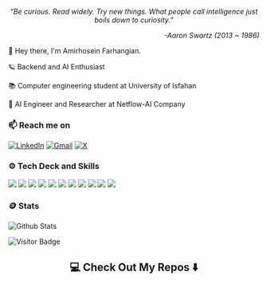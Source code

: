 
<!-- Amirhosein Farhangian -->
<p align="center"><i>“Be curious. Read widely. Try new things. What people call intelligence just boils down to curiosity.”</i></p> 
<p align="right"><i> -Aaron Swartz (2013 ~ 1986)</i></p>

👋 Hey there, I'm Amirhosein Farhangian.<br>

🪐 Backend and AI Enthusiast <br>

📚 Computer engineering student at University of Isfahan<br>

🏢 AI Engineer and Researcher at Netflow-AI Company<br>

### 📫 Reach me on

[![LinkedIn](https://img.shields.io/badge/-LinkedIn-0077B5?style=for-the-badge&logo=LinkedIn&logoColor=white)](https://www.linkedin.com/in/amirh-far)
[![Gmail](https://img.shields.io/badge/gmail-%23D14836.svg?&style=for-the-badge&logo=gmail&logoColor=white)](mailto:amirh.far8@gmail.com?subject=Hello%20Amirhosein,%20From%20Github)
[![X](https://img.shields.io/badge/X-000000?style=for-the-badge&logo=x&logoColor=white)](https://twitter.com/amirh_far)

### ⚙️ Tech Deck and Skills
<p>
  <img src="https://img.shields.io/badge/Python-FFD43B?style=for-the-badge&logo=python&logoColor=blue"/>
  <img src="https://img.shields.io/badge/Django-092E20?style=for-the-badge&logo=django&logoColor=green"/>
  <img src="https://img.shields.io/badge/django%20rest-ff1709?style=for-the-badge&logo=django&logoColor=white"/>
  <img src="https://img.shields.io/badge/Docker-2CA5E0?style=for-the-badge&logo=docker&logoColor=white"/>
  <img src="https://img.shields.io/badge/MySQL-005C84?style=for-the-badge&logo=mysql&logoColor=white"/>
  <img src="https://img.shields.io/badge/Nginx-009639?style=for-the-badge&logo=nginx&logoColor=white"/>
  <img src="https://img.shields.io/badge/GIT-E44C30?style=for-the-badge&logo=git&logoColor=white"/>
  <img src="https://img.shields.io/badge/C%2B%2B-00599C?style=for-the-badge&logo=c%2B%2B&logoColor=white"/>

  <img src="https://img.shields.io/badge/Ubuntu-E95420?style=for-the-badge&logo=ubuntu&logoColor=white"/>
  <img src="https://img.shields.io/badge/mac%20os-000000?style=for-the-badge&logo=apple&logoColor=white"/>
  <img src="https://img.shields.io/badge/Postman-FF6C37?style=for-the-badge&logo=Postman&logoColor=white"/>
  <br>
</p>

<!-- ### ⚡️ AI & ML Tools
<p>
  <img src="https://img.shields.io/badge/Numpy-777BB4?style=for-the-badge&logo=numpy&logoColor=white"/>
  <img src="https://img.shields.io/badge/scikit_learn-F7931E?style=for-the-badge&logo=scikitlearn&logoColor=white"/>
  <img src="https://img.shields.io/badge/Pandas-2C2D72?style=for-the-badge&logo=pandas&logoColor=white"/>
  <img src="https://img.shields.io/badge/TensorFlow-FF6F00?style=for-the-badge&logo=tensorflow&logoColor=white"/>
  <img src="https://img.shields.io/badge/Jupyter-F37626.svg?&style=for-the-badge&logo=Jupyter&logoColor=white"/>
  <br>
</p>
-->

### 🪙 Stats


![Github Stats](https://github-readme-stats.vercel.app/api?username=amirh-far&theme=radical&hide_border=true&count_private=true) <!-- &count_private=true -->
<!--![Git Most Used Langs](https://github-readme-stats.vercel.app/api/top-langs/?username=amirh-far&hide=TeX&layout=compact&theme=radical&hide_border=true) -->

![Visitor Badge](https://visitor-badge.laobi.icu/badge?page_id=amirh-far)

<h2 align="center">💻 Check Out My Repos ⬇️</h2>

